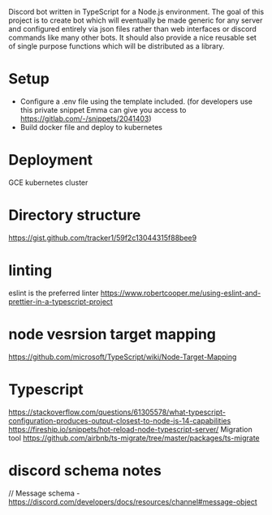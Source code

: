 Discord bot written in TypeScript for a Node.js environment. The goal of this project is to create bot which will eventually be made generic for any server and configured entirely via json files rather than web interfaces or discord commands like many other bots. It should also provide a nice reusable set of single purpose functions which will be distributed as a library.

# Setup

- Configure a .env file using the template included. (for developers use this private snippet Emma can give you access to https://gitlab.com/-/snippets/2041403)
- Build docker file and deploy to kubernetes

# Deployment

GCE kubernetes cluster

# Directory structure

https://gist.github.com/tracker1/59f2c13044315f88bee9

# linting

eslint is the preferred linter https://www.robertcooper.me/using-eslint-and-prettier-in-a-typescript-project

# node vesrsion target mapping

https://github.com/microsoft/TypeScript/wiki/Node-Target-Mapping

# Typescript

https://stackoverflow.com/questions/61305578/what-typescript-configuration-produces-output-closest-to-node-js-14-capabilities
https://fireship.io/snippets/hot-reload-node-typescript-server/
Migration tool https://github.com/airbnb/ts-migrate/tree/master/packages/ts-migrate

# discord schema notes

// Message schema - https://discord.com/developers/docs/resources/channel#message-object
